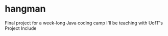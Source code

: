 # hangman
Final project for a week-long Java coding camp I'll be teaching with UofT's Project Include

